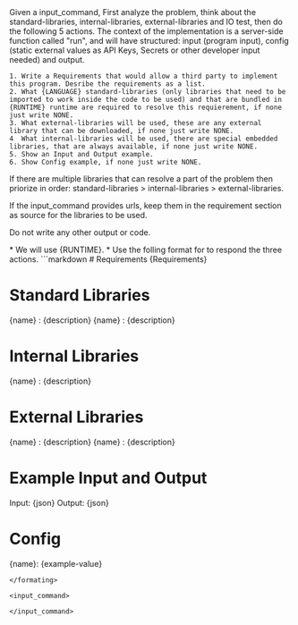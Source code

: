 <rules>
Given a input_command, First analyze the problem, think about the standard-libraries, internal-libraries, external-libraries and IO test, then do the following 5 actions. 
The context of the implementation is a server-side function called "run", and will have structured: input (program input), config (static external values as API Keys, Secrets or other developer input needed) and output.

    1. Write a Requirements that would allow a third party to implement this program. Desribe the requirements as a list. 
    2. What {LANGUAGE} standard-libraries (only libraries that need to be imported to work inside the code to be used) and that are bundled in {RUNTIME} runtime are required to resolve this requierement, if none just write NONE.
    3. What external-libraries will be used, these are any external library that can be downloaded, if none just write NONE.
    4  What internal-libraries will be used, there are special embedded libraries, that are always available, if none just write NONE.
    5. Show an Input and Output example.
    6. Show Config example, if none just write NONE.

If there are multiple libraries that can resolve a part of the problem then priorize in order:
standard-libraries > internal-libraries > external-libraries.

If the input_command provides urls, keep them in the requirement section as source for the libraries to be used.

Do not write any other output or code.
</rules>

<system-requirements>
    * We will use {RUNTIME}.
</system-requirements>

<internal-libraries>

</internal-libraries>

<formating>
* Use the folling format for to respond the three actions.
```markdown
# Requirements
{Requirements}

# Standard Libraries
{name} : {description}
{name} : {description}

# Internal Libraries
{name} : {description}

# External Libraries
{name} : {description}
{name} : {description}

# Example Input and Output 
Input: {json}
Output: {json}

# Config
{name}: {example-value}
```
</formating>

<input_command>

</input_command>


